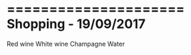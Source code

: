 =====================
Shopping - 19/09/2017
=====================

Red wine
White wine
Champagne
Water

